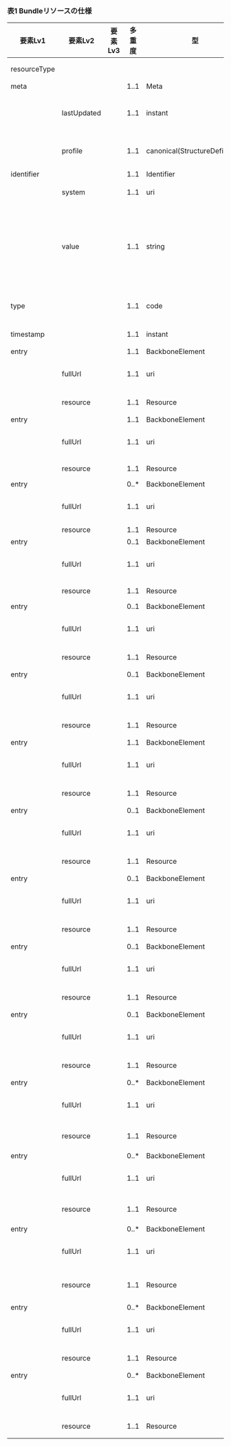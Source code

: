 ### 表1 Bundleリソースの仕様

| 要素Lv1 | 要素Lv2 | 要素Lv3 | 多重度 | 型 | 値 | 生理検査レポートCDAとのマッピング<BR>(CD=ClinicalDocument) | 説明 |
|---|---|---|---|---|---|---|---|
| resourceType |  |  |  |  | "Bundle" |  | Bundleリソースであることを示す。 |
| meta |  |  | 1..1 | Meta |  |  |  |
|  | lastUpdated |  | 1..1 | instant | "2023-12-25T20:21:32+09:00" |  | 最終更新日時。YYYY-MM-DDThh:mm:ss.sss+zz:zz。値は例示。 |
|  | profile |  | 1..1 | canonical(StructureDefinition) | "http://jpfhir.jp/fhir/SEAMAT/StructureDefinition/<BR>JP_Bundle_EKGReport" |  | 本リソースのプロファイルを識別するURLを指定する。値は固定。 |
| identifier |  |  | 1..1 | Identifier |  |  | この文書の文書ID。 |
|  | system |  | 1..1 | uri | "http://jpfhir.jp/fhir/core/IdSystem/documentInsta<BR>nce-identifier" |  | 文書IDの名前空間を表すURI。固定値。 |
|  | value |  | 1..1 | string | "1234567890_20231205_LJCS-100D_20231205101112.94.1<BR>4239.1002_20231205112233_200_1" |  | SS-MIX2拡張ストレージのコンテンツフォルダ名を以下の形式で指定する。値は例示。<BR><患者ID>_<診療日>_<データ種別>_<特定キー>_<発生日時>_<診療科コード>_<コンディションフラグ> |
| type |  |  | 1..1 | code | "document" |  | BundleリソースがDocumentタイプであることを示す。 |
| timestamp |  |  | 1..1 | instant |  |  | Bundleリソースの生成日時。 |
| entry |  |  | 1..1 | BackboneElement |  |  |  |
|  | fullUrl |  | 1..1 | uri | "urn:uuid:36a8b456-c875-4582-b19d-2dbe07ea3802" |  | エントリリスト内のリソースを一意に識別するためのUUID。値は例示。 |
|  | resource |  | 1..1 | Resource | Compositionリソース |  | 文書の目次情報およびテキストコンテンツ。 |
| entry |  |  | 1..1 | BackboneElement |  |  |  |
|  | fullUrl |  | 1..1 | uri | "urn:uuid:77fbc1a7-8e7e-494c-9763-6545a73afcc4" |  | エントリリスト内のリソースを一意に識別するためのUUID。値は例示。 |
|  | resource |  | 1..1 | Resource | Patientリソース | /CD/recordTarget/patientRole/<BR>id, addr, telecom, patient | 対象患者の情報。 |
| entry |  |  | 0..* | BackboneElement |  |  |  |
|  | fullUrl |  | 1..1 | uri | "urn:uuid:86ca4d7f-f7d1-4185-8f51-10f40e95189c" |  | エントリリスト内のリソースを一意に識別するためのUUID。値は例示。 |
|  | resource |  | 1..1 | Resource | 所属科Organizationリソース | /CD/recordTarget/patientRole/providerOrganization | 対象患者の所属科の情報。 |
| entry |  |  | 0..1 | BackboneElement |  |  |  |
|  | fullUrl |  | 1..1 | uri | "urn:uuid:a78efb38-13d1-448a-ad68-5e28dfbdc306" |  | エントリリスト内のリソースを一意に識別するためのUUID。値は例示。 |
|  | resource |  | 1..1 | Resource | 作成者Practitionerリソース | /CD/author/assignedAuthor/<BR>id, addr, telecom, assignedPerson | 文書の作成者の情報。 |
| entry |  |  | 0..1 | BackboneElement |  |  |  |
|  | fullUrl |  | 1..1 | uri | "urn:uuid:a78efb38-13d1-448a-ad68-5e28dfbdc306" |  | エントリリスト内のリソースを一意に識別するためのUUID。値は例示。 |
|  | resource |  | 1..1 | Resource | 作成システムDeviceリソース | /CD/author/assignedAuthor/<BR>id, assignedAuthoringDevice | 文書の作成システムの情報。 |
| entry |  |  | 0..1 | BackboneElement |  |  |  |
|  | fullUrl |  | 1..1 | uri | "urn:uuid:f2bd4ddc-c324-4bcd-8e7f-194e80c55086" |  | エントリリスト内のリソースを一意に識別するためのUUID。値は例示。 |
|  | resource |  | 1..1 | Resource | 作成医療機関Organizationリソース | /CD/author/assignedAuthor/representedOrganization | 文書の作成医療機関の情報。 |
| entry |  |  | 1..1 | BackboneElement |  |  |  |
|  | fullUrl |  | 1..1 | uri | "urn:uuid:6cd03543-6a5b-4396-ab12-cd3b78171e0c" |  | エントリリスト内のリソースを一意に識別するためのUUID。値は例示。 |
|  | resource |  | 1..1 | Resource | 管理医療機関Organizationリソース | /CD/custodian/assignedCustodian/<BR>representedCustodianOrganization | 文書の管理医療機関の情報。 |
| entry |  |  | 0..1 | BackboneElement |  |  |  |
|  | fullUrl |  | 1..1 | uri | "urn:uuid:7009c440-079f-4775-b281-7e754b9f382e" |  | エントリリスト内のリソースを一意に識別するためのUUID。値は例示。 |
|  | resource |  | 1..1 | Resource | 文書内容責任者Practitionerリソース | /CD/authenticator/assignedEntity | 文書内容について責任を持つ職員の情報。 |
| entry |  |  | 0..1 | BackboneElement |  |  |  |
|  | fullUrl |  | 1..1 | uri | "urn:uuid:fa0c6541-aec6-483f-9b6d-175b5e838bf4" |  | エントリリスト内のリソースを一意に識別するためのUUID。値は例示。 |
|  | resource |  | 1..1 | Resource | 検査実施情報Procedureリソース |  | 文書の元になった検査の実施情報。 |
| entry |  |  | 0..1 | BackboneElement |  |  |  |
|  | fullUrl |  | 1..1 | uri | "urn:uuid:91278474-489b-48b9-a81b-62a84529a1fe" |  | エントリリスト内のリソースを一意に識別するためのUUID。値は例示。 |
|  | resource |  | 1..1 | Resource | 検査実施者役割PractitionerRoleリソース | /CD/documentationOf/serviceEvent/performer/<BR>functionCode | 文書の元になった検査の実施者の役割の情報。 |
| entry |  |  | 0..1 | BackboneElement |  |  |  |
|  | fullUrl |  | 1..1 | uri | "urn:uuid:4a59093e-b1c3-4c1d-a70c-0b968fac0747" |  | エントリリスト内のリソースを一意に識別するためのUUID。値は例示。 |
|  | resource |  | 1..1 | Resource | 検査実施者Practitionerリソース | /CD/documentationOf/serviceEvent/performer/<BR>assignedEntity | 文書の元になった検査の実施者の情報。 |
| entry |  |  | 0..* | BackboneElement |  |  |  |
|  | fullUrl |  | 1..1 | uri | "urn:uuid:58672cea-9be2-4095-84d1-711661f8e8b4" |  | エントリリスト内のリソースを一意に識別するためのUUID。値は例示。 |
|  | resource |  | 1..1 | Resource | 測定者Practitionerリソース | /CD/component/structuredBody/component/section/<BR>author/assignedAuthor/<BR>id, addr, telecom, assignedPerson | 測定値や解析結果の測定者の情報。 |
| entry |  |  | 0..* | BackboneElement |  |  |  |
|  | fullUrl |  | 1..1 | uri | "urn:uuid:fa0a5511-9e07-4fe0-9505-ebf7c9067e57" |  | エントリリスト内のリソースを一意に識別するためのUUID。値は例示。 |
|  | resource |  | 1..1 | Resource | 測定システムDeviceリソース | /CD/component/structuredBody/component/section/<BR>author/assignedAuthor/<BR>id, assignedAuthoringDevice | 測定値や解析結果の測定システムの情報。 |
| entry |  |  | 0..* | BackboneElement |  |  |  |
|  | fullUrl |  | 1..1 | uri | "urn:uuid:0321ce31-8088-4ffc-a26c-a707c0b06f57" |  | エントリリスト内のリソースを一意に識別するためのUUID。値は例示。 |
|  | resource |  | 1..1 | Resource | 測定結果/解析結果Observationリソース | /CD/component/structuredBody/component/section/<BR>entry/observation | 年齢、バイタルサイン、測定値、解析結果などの情報。 |
| entry |  |  | 0..* | BackboneElement |  |  |  |
|  | fullUrl |  | 1..1 | uri | "urn:uuid:d4d71934-e535-4029-a4c8-a4d098359e4d" |  | エントリリスト内のリソースを一意に識別するためのUUID。値は例示。 |
|  | resource |  | 1..1 | Resource | 外部参照DocumentReferenceリソース | /CD/component/structuredBody/component/section/<BR>entry/observation/reference/externalDocument | 外部参照ドキュメントの情報。 |
| entry |  |  | 0..* | BackboneElement |  |  |  |
|  | fullUrl |  | 1..1 | uri | "urn:uuid:b98bd02e-fda9-4879-80cf-496c996fcb02" |  | エントリリスト内のリソースを一意に識別するためのUUID。値は例示。 |
|  | resource |  | 1..1 | Resource | 外部参照Binaryリソース | /CD/component/structuredBody/component/section/<BR>entry/observationMedia | 外部参照のバイナリデータの情報。 |
